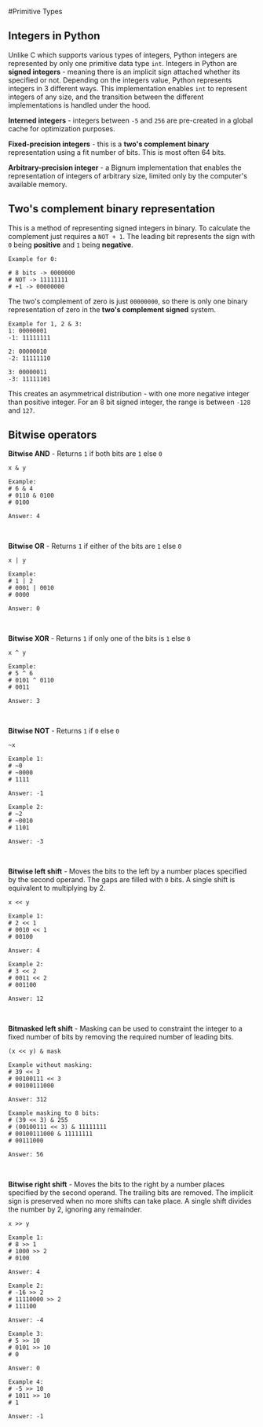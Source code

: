 #Primitive Types

## Integers in Python

Unlike C which supports various types of integers, Python integers are represented by only one primitive data type `int`. 
Integers in Python are **signed integers** - meaning there is an implicit sign attached whether its specified or not.
Depending on the integers value, Python represents integers in 3 different ways. This implementation enables `int` to 
represent integers of any size, and the transition between the different implementations is handled under the hood.

**Interned integers** - integers between `-5` and `256` are pre-created in a global cache for optimization purposes. 

**Fixed-precision integers** - this is a **two's complement binary** representation using a fit number of bits. This is 
most often 64 bits.

**Arbitrary-precision integer** - a Bignum implementation that enables the representation of integers of arbitrary size, limited only by
the computer's available memory.

## Two's complement binary representation

This is a method of representing signed integers in binary. To calculate the complement just requires a `NOT + 1`. The 
leading bit represents the sign with `0` being **positive** and `1` being **negative**.

```
Example for 0:

# 8 bits -> 0000000
# NOT -> 11111111
# +1 -> 00000000
```
The two's complement of zero is just `00000000`, so there is only one binary representation of zero in the **two's 
complement signed** system.

```
Example for 1, 2 & 3:
1: 00000001
-1: 11111111

2: 00000010
-2: 11111110

3: 00000011
-3: 11111101
```

This creates an asymmetrical distribution - with one more negative integer than positive integer. For an 8 bit signed 
integer, the range is between `-128` and `127`.


## Bitwise operators 

**Bitwise AND** - Returns `1` if both bits are `1` else `0`
```
x & y

Example:
# 6 & 4
# 0110 & 0100
# 0100

Answer: 4  
```
<br>

**Bitwise OR** - Returns `1` if either of the bits are `1` else `0`
```
x | y

Example:
# 1 | 2
# 0001 | 0010
# 0000

Answer: 0  
```
<br>

**Bitwise XOR** - Returns `1` if only one of the bits is `1` else `0`
```
x ^ y

Example:
# 5 ^ 6
# 0101 ^ 0110
# 0011

Answer: 3
```
<br>

**Bitwise NOT** - Returns `1` if `0` else `0`
```
~x

Example 1:
# ~0
# ~0000
# 1111

Answer: -1

Example 2:
# ~2
# ~0010
# 1101 
 
Answer: -3  
```
<br>

**Bitwise left shift** - Moves the bits to the left by a number places specified by the second
operand. The gaps are filled with `0` bits. A single shift is equivalent to multiplying by 2.
```
x << y

Example 1:
# 2 << 1
# 0010 << 1
# 00100

Answer: 4

Example 2:
# 3 << 2
# 0011 << 2
# 001100
 
Answer: 12 
```
<br>

**Bitmasked left shift** - Masking can be used to constraint the integer to a fixed number of bits by removing the 
required number of leading bits.

```
(x << y) & mask 

Example without masking:
# 39 << 3 
# 00100111 << 3
# 00100111000

Answer: 312

Example masking to 8 bits:
# (39 << 3) & 255 
# (00100111 << 3) & 11111111
# 00100111000 & 11111111
# 00111000

Answer: 56
```
<br>

**Bitwise right shift** - Moves the bits to the right by a number places specified by the second
operand. The trailing bits are removed. The implicit sign is preserved when no more shifts can take place. 
A single shift divides the number by 2, ignoring any remainder.
```
x >> y

Example 1:
# 8 >> 1
# 1000 >> 2
# 0100

Answer: 4

Example 2:
# -16 >> 2
# 11110000 >> 2
# 111100
 
Answer: -4

Example 3:
# 5 >> 10
# 0101 >> 10
# 0

Answer: 0 

Example 4:
# -5 >> 10
# 1011 >> 10
# 1 

Answer: -1
```
<br>